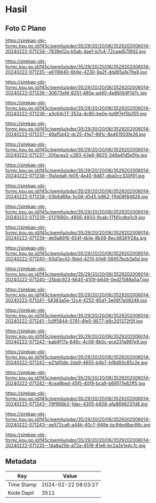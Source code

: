 # Hasil

## Foto C Plano

https://sirekap-obj-formc.kpu.go.id/f45c/pemilu/pdpr/35/29/20/20/06/3529202006014-20240222-071234--7839e12a-b5ab-4ae1-b7c4-72caad578fd2.jpg

https://sirekap-obj-formc.kpu.go.id/f45c/pemilu/pdpr/35/29/20/20/06/3529202006014-20240222-071235--e6118840-6b9e-4230-9a2f-ddd65a1e79a9.jpg

https://sirekap-obj-formc.kpu.go.id/f45c/pemilu/pdpr/35/29/20/20/06/3529202006014-20240222-071236--30673ef4-8251-485e-ad40-4e860b9f1d7c.jpg

https://sirekap-obj-formc.kpu.go.id/f45c/pemilu/pdpr/35/29/20/20/06/3529202006014-20240222-071236--a3c64c17-352a-4c80-be0e-bd9f7ef5b355.jpg

https://sirekap-obj-formc.kpu.go.id/f45c/pemilu/pdpr/35/29/20/20/06/3529202006014-20240222-071237--49af5d42-dc25-41e7-891c-8a461503fe26.jpg

https://sirekap-obj-formc.kpu.go.id/f45c/pemilu/pdpr/35/29/20/20/06/3529202006014-20240222-071237--20facea2-c393-43e8-8625-346a41d5e5fa.jpg

https://sirekap-obj-formc.kpu.go.id/f45c/pemilu/pdpr/35/29/20/20/06/3529202006014-20240222-071238--1fa1eda6-fe05-4e40-9d87-dba0cc330f91.jpg

https://sirekap-obj-formc.kpu.go.id/f45c/pemilu/pdpr/35/29/20/20/06/3529202006014-20240222-071238--03b9d88a-5c08-4545-b962-11fd08f84826.jpg

https://sirekap-obj-formc.kpu.go.id/f45c/pemilu/pdpr/35/29/20/20/06/3529202006014-20240222-071239--0121680c-4956-4933-9cab-f7f41cdbe1c9.jpg

https://sirekap-obj-formc.kpu.go.id/f45c/pemilu/pdpr/35/29/20/20/06/3529202006014-20240222-071239--de9a8916-654f-4b1e-8b08-8ec48391f28a.jpg

https://sirekap-obj-formc.kpu.go.id/f45c/pemilu/pdpr/35/29/20/20/06/3529202006014-20240222-071240--93d7ac42-fbbd-4210-b1e8-58457bcb3a5d.jpg

https://sirekap-obj-formc.kpu.go.id/f45c/pemilu/pdpr/35/29/20/20/06/3529202006014-20240222-071240--25bdc923-6645-4109-b649-0ed21588a5a7.jpg

https://sirekap-obj-formc.kpu.go.id/f45c/pemilu/pdpr/35/29/20/20/06/3529202006014-20240222-071241--58383a5e-12c4-4252-85d1-3e06f7a08246.jpg

https://sirekap-obj-formc.kpu.go.id/f45c/pemilu/pdpr/35/29/20/20/06/3529202006014-20240222-071241--1c8f5844-5791-4fe0-9577-b8c201372f0f.jpg

https://sirekap-obj-formc.kpu.go.id/f45c/pemilu/pdpr/35/29/20/20/06/3529202006014-20240222-071242--bab9f17a-846c-4c09-9b0c-ece231a997e9.jpg

https://sirekap-obj-formc.kpu.go.id/f45c/pemilu/pdpr/35/29/20/20/06/3529202006014-20240222-071242--e21af0db-2da9-4655-b4b7-bf8d93c85c2e.jpg

https://sirekap-obj-formc.kpu.go.id/f45c/pemilu/pdpr/35/29/20/20/06/3529202006014-20240222-071242--8cea8bed-45f5-40f9-bca9-b69517e82ff5.jpg

https://sirekap-obj-formc.kpu.go.id/f45c/pemilu/pdpr/35/29/20/20/06/3529202006014-20240222-071243--79f966b3-1dac-4305-b928-afa8696237d8.jpg

https://sirekap-obj-formc.kpu.go.id/f45c/pemilu/pdpr/35/29/20/20/06/3529202006014-20240222-071243--ae572ca6-a44b-40c7-949e-bc94ed8ac68c.jpg

https://sirekap-obj-formc.kpu.go.id/f45c/pemilu/pdpr/35/29/20/20/06/3529202006014-20240222-071235--14a8a25b-a72a-4518-81e6-bc2a2e1e4c7c.jpg


## Metadata

| Key        | Value               |
| ---------- | ------------------- |
| Time Stamp | 2024-02-22 08:03:27 |
| Kode Dapil | 3511                |




